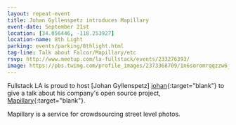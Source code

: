 ```yaml
---
layout: repeat-event
title: Johan Gyllenspetz introduces Mapillary
event-date: September 21st
location: [34.056446, -118.253927]
location-name: 8th Light
parking: events/parking/8thlight.html
tag-line: Talk about Falcor/Mapillary/etc
rsvp: http://www.meetup.com/la-fullstack/events/233276393/
image: https://pbs.twimg.com/profile_images/2373368709/1n6soromrqqzzw6jl9el_400x400.jpeg
---
```


Fullstack LA is proud to host [Johan Gyllenspetz]
[johan]{:target="blank"} to give a talk about his company's open source
project, [Mapillary]{:target="blank"}.

Mapillary is a service for crowdsourcing street level photos.

[johan]: https://twitter.com/gyllen
[Mapillary]: https://www.mapillary.com/
